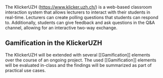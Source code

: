 The KlickerUZH (https://www.klicker.uzh.ch/) is a web-based classroom interaction system that allows lecturers to interact with their students in real-time. Lecturers can create polling questions that students can respond to. Additionally, students can give feedback and ask questions in the Q&A channel, allowing for an interactive two-way exchange.

## Gamification in the KlickerUZH

The KlickerUZH will be extended with several [[Gamification]] elements over the course of an ongoing project. The used [[Gamification]] elements will be evaluated in-class and the findings will be summarized as part of practical use cases.